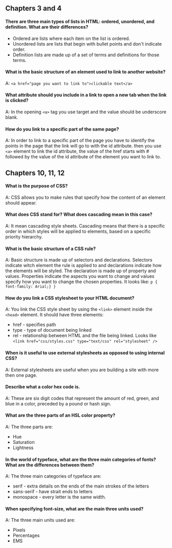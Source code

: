 ## Chapters 3 and 4

#### There are three main types of lists in HTML: ordered, unordered, and definition. What are their differences?
* Ordered are lists where each item on the list is ordered.
* Unordered lists are lists that begin with bullet points and don't indicate order.
* Definition lists are made up of a set of terms and definitions for those terms.

#### What is the basic structure of an element used to link to another website?
A: `<a href="page you want to link to">clickable text</a>`

#### What attribute should you include in a link to open a new tab when the link is clicked?
A: In the opening `<a>` tag you use target and the value should be underscore blank.

#### How do you link to a specific part of the same page?
A: In order to link to a specific part of the page you have to identify the points in the page that the link will go to with the id attribute. then you use `<a>` element to link the id attribute, the value of the href starts with # followed by the value of the id attribute of the element you want to link to.

## Chapters 10, 11, 12

#### What is the purpose of CSS?
A: CSS allows you to make rules that specify how the content of an element should appear.

#### What does CSS stand for? What does cascading mean in this case?
A: It mean cascading style sheets. Cascading means that there is a specific order in which styles will be applied to elements, based on a specific priority hierarchy.

#### What is the basic structure of a CSS rule?
A: Basic structure is made up of selectors and declarations. Selectors indicate witch element the rule is applied to and declarations indicate how the elements will be styled. The declaration is made up of property and values. Properties indicate the aspects you want to change and values specify how you want to change the chosen properties. It looks like:
`p {
  font-family: Arial;}
  }`

#### How do you link a CSS stylesheet to your HTML document?
A: You link the CSS style sheet by using the `<link>` element inside the `<head>` element. It should have three elements:
* href - specifies path
* type - type of document being linked
* rel - relationship between HTML and the file being linked.
Looks like `<link href="css/styles.css" type="text/css" rel="stylesheet" />`

#### When is it useful to use external stylesheets as opposed to using internal CSS?
A: External stylesheets are useful when you are building a site with more then one page.

#### Describe what a color hex code is.
A: These are six digit codes that represent the amount of red, green, and blue in a color, preceded by a pound or hash sign.

#### What are the three parts of an HSL color property?
A: The three parts are:
* Hue
* Saturation
* Lightness

#### In the world of typeface, what are the three main categories of fonts? What are the differences between them?
A: The three main categories of typeface are:
* serif - extra details on the ends of the main strokes of the letters
* sans-serif - have strait ends to letters
* monospace - every letter is the same width.

#### When specifying font-size, what are the main three units used?
A: The three main units used are:
* Pixels
* Percentages
* EMS
